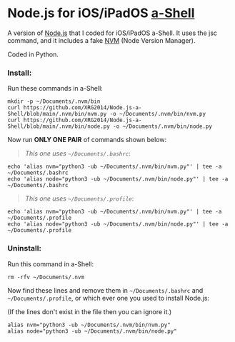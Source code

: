 # Node.js for iOS/iPadOS [a-Shell](https://holzschu.github.io/a-Shell_iOS)
A version of [Node.js](https://nodejs.org) that I coded for iOS/iPadOS a-Shell. It uses the jsc command, and it includes a fake [NVM](https://github.com/nvm-sh/nvm) (Node Version Manager).

Coded in Python.

### Install:

Run these commands in a-Shell:

```
mkdir -p ~/Documents/.nvm/bin
curl https://github.com/XRG2014/Node.js-a-Shell/blob/main/.nvm/bin/nvm.py -o ~/Documents/.nvm/bin/nvm.py
curl https://github.com/XRG2014/Node.js-a-Shell/blob/main/.nvm/bin/node.py -o ~/Documents/.nvm/bin/node.py
```

Now run **ONLY ONE PAIR** of commands shown below:

> _This one uses ```~/Documents/.bashrc```_:

```
echo 'alias nvm="python3 -ub ~/Documents/.nvm/bin/nvm.py"' | tee -a ~/Documents/.bashrc
echo 'alias node="python3 -ub ~/Documents/.nvm/bin/node.py"' | tee -a ~/Documents/.bashrc
```

> _This one uses ```~/Documents/.profile```_:

```
echo 'alias nvm="python3 -ub ~/Documents/.nvm/bin/nvm.py"' | tee -a ~/Documents/.profile
echo 'alias node="python3 -ub ~/Documents/.nvm/bin/node.py"' | tee -a ~/Documents/.profile
```

### Uninstall:

Run this command in a-Shell:

```
rm -rfv ~/Documents/.nvm
```

Now find these lines and remove them in ```~/Documents/.bashrc``` and ```~/Documents/.profile```, or which ever one you used to install Node.js:

(If the lines don't exist in the file then you can ignore it.)

```
alias nvm="python3 -ub ~/Documents/.nvm/bin/nvm.py"
alias node="python3 -ub ~/Documents/.nvm/bin/node.py"
```

